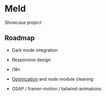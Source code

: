 # Meld

Showcase project


## Roadmap

- Dark mode integration

- Responsive design

- i18n

- [Optimization](https://nextjs.org/docs/app/building-your-application/optimizing) and node module cleaning

- GSAP / framer-motion / tailwind-animations